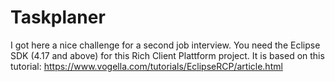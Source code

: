 # Taskplaner
I got here a nice challenge for a second job interview.
You need the Eclipse SDK (4.17 and above) for this Rich Client Plattform project. It is based on this tutorial: https://www.vogella.com/tutorials/EclipseRCP/article.html
